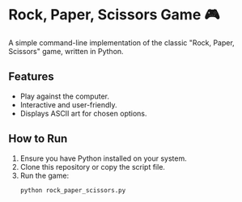 # Rock, Paper, Scissors Game 🎮

A simple command-line implementation of the classic "Rock, Paper, Scissors" game, written in Python.

## Features
- Play against the computer.
- Interactive and user-friendly.
- Displays ASCII art for chosen options.

## How to Run
1. Ensure you have Python installed on your system.
2. Clone this repository or copy the script file.
3. Run the game:
   ```bash
   python rock_paper_scissors.py
